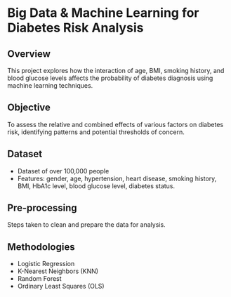# Big Data & Machine Learning for Diabetes Risk Analysis

## Overview
This project explores how the interaction of age, BMI, smoking history, and blood glucose levels affects the probability of diabetes diagnosis using machine learning techniques.

## Objective
To assess the relative and combined effects of various factors on diabetes risk, identifying patterns and potential thresholds of concern.

## Dataset
- Dataset of over 100,000 people
- Features: gender, age, hypertension, heart disease, smoking history, BMI, HbA1c level, blood glucose level, diabetes status.

## Pre-processing
Steps taken to clean and prepare the data for analysis.

## Methodologies
- Logistic Regression
- K-Nearest Neighbors (KNN)
- Random Forest
- Ordinary Least Squares (OLS)
